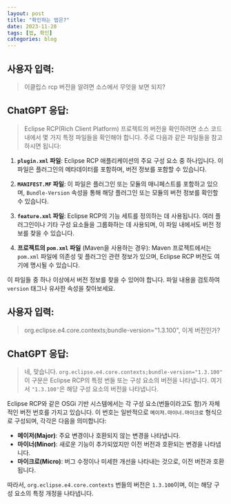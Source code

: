 ```yaml
---
layout: post
title: "확인하는 법은?"
date: 2023-11-28
tags: [법, 확인]
categories: blog
---
```


## 사용자 입력:
> 이클립스 rcp 버전을 알려면 소스에서 무엇을 보면 되지?

## ChatGPT 응답:
> Eclipse RCP(Rich Client Platform) 프로젝트의 버전을 확인하려면 소스 코드 내에서 몇 가지 특정 파일들을 확인해야 합니다. 주로 다음과 같은 파일들을 참고하시면 됩니다:

1. **`plugin.xml` 파일**: Eclipse RCP 애플리케이션의 주요 구성 요소 중 하나입니다. 이 파일은 플러그인의 메타데이터를 포함하며, 버전 정보를 포함할 수 있습니다.

2. **`MANIFEST.MF` 파일**: 이 파일은 플러그인 또는 모듈의 매니페스트를 포함하고 있으며, `Bundle-Version` 속성을 통해 해당 플러그인 또는 모듈의 버전 정보를 확인할 수 있습니다.

3. **`feature.xml` 파일**: Eclipse RCP의 기능 세트를 정의하는 데 사용됩니다. 여러 플러그인이나 기타 구성 요소들을 그룹화하는 데 사용되며, 이 파일 내에서도 버전 정보를 찾을 수 있습니다.

4. **프로젝트의 `pom.xml` 파일** (Maven을 사용하는 경우): Maven 프로젝트에서는 `pom.xml` 파일에 의존성 및 플러그인 관련 정보가 있으며, Eclipse RCP 버전도 여기에 명시될 수 있습니다.

이 파일들 중 하나 이상에서 버전 정보를 찾을 수 있어야 합니다. 파일 내용을 검토하여 `version` 태그나 유사한 속성을 찾아보세요.

## 사용자 입력:
>  org.eclipse.e4.core.contexts;bundle-version="1.3.100", 이게 버전인가?

## ChatGPT 응답:
> 네, 맞습니다. `org.eclipse.e4.core.contexts;bundle-version="1.3.100"` 이 구문은 Eclipse RCP의 특정 번들 또는 구성 요소의 버전을 나타냅니다. 여기서 `"1.3.100"`은 해당 구성 요소의 버전을 나타냅니다.

Eclipse RCP와 같은 OSGi 기반 시스템에서는 각 구성 요소(번들이라고도 함)가 자체적인 버전 번호를 가지고 있습니다. 이 번호는 일반적으로 `메이저.마이너.마이크로` 형식으로 구성되며, 각각은 다음을 의미합니다:

- **메이저(Major)**: 주요 변경이나 호환되지 않는 변경을 나타냅니다.
- **마이너(Minor)**: 새로운 기능이 추가되었지만 이전 버전과 호환되는 변경을 나타냅니다.
- **마이크로(Micro)**: 버그 수정이나 미세한 개선을 나타내는 것으로, 이전 버전과 호환됩니다.

따라서, `org.eclipse.e4.core.contexts` 번들의 버전은 `1.3.100`이며, 이는 해당 구성 요소의 특정 개정을 나타냅니다.

